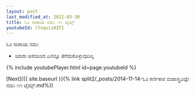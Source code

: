 ```yaml
---
layout: post
last_modified_at: 2021-03-30
title: ಓಂ ನಾರಾಯ ನಮಃ ೧೧ ಟೈಮ್ಸ್
youtubeId: lYxqviz0IFI
---
```

 
 
 ಓಂ ನಾರಾಯ ನಮಃ  
 
 -  ಯಾರು ಆಸೆಯಿಂದ ಏನನ್ನೂ ತೆಗೆದುಕೊಳ್ಳುವುದಿಲ್ಲ 
 
  
 
  
 
 
 
 
 
 


{% include youtubePlayer.html id=page.youtubeId %}
 
[Next]({{ site.baseurl }}{% link  split2/_posts/2014-11-14-ಓಂ ಕರ್ಣಿಕಾರ ಮಹಾಸ್ತ್ರವಿಜ್ಞೇ ನಮಃ ೧೧ ಟೈಮ್ಸ್.md%})
 
